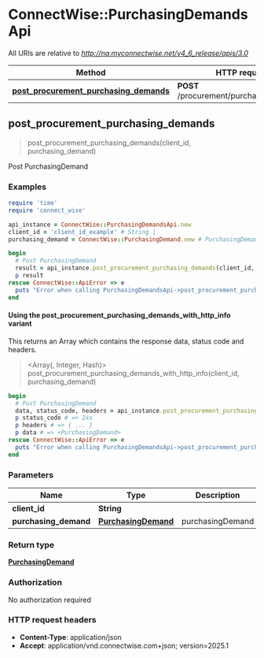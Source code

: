 # ConnectWise::PurchasingDemandsApi

All URIs are relative to *http://na.myconnectwise.net/v4_6_release/apis/3.0*

| Method | HTTP request | Description |
| ------ | ------------ | ----------- |
| [**post_procurement_purchasing_demands**](PurchasingDemandsApi.md#post_procurement_purchasing_demands) | **POST** /procurement/purchasingDemands | Post PurchasingDemand |


## post_procurement_purchasing_demands

> <PurchasingDemand> post_procurement_purchasing_demands(client_id, purchasing_demand)

Post PurchasingDemand

### Examples

```ruby
require 'time'
require 'connect_wise'

api_instance = ConnectWise::PurchasingDemandsApi.new
client_id = 'client_id_example' # String | 
purchasing_demand = ConnectWise::PurchasingDemand.new # PurchasingDemand | purchasingDemand

begin
  # Post PurchasingDemand
  result = api_instance.post_procurement_purchasing_demands(client_id, purchasing_demand)
  p result
rescue ConnectWise::ApiError => e
  puts "Error when calling PurchasingDemandsApi->post_procurement_purchasing_demands: #{e}"
end
```

#### Using the post_procurement_purchasing_demands_with_http_info variant

This returns an Array which contains the response data, status code and headers.

> <Array(<PurchasingDemand>, Integer, Hash)> post_procurement_purchasing_demands_with_http_info(client_id, purchasing_demand)

```ruby
begin
  # Post PurchasingDemand
  data, status_code, headers = api_instance.post_procurement_purchasing_demands_with_http_info(client_id, purchasing_demand)
  p status_code # => 2xx
  p headers # => { ... }
  p data # => <PurchasingDemand>
rescue ConnectWise::ApiError => e
  puts "Error when calling PurchasingDemandsApi->post_procurement_purchasing_demands_with_http_info: #{e}"
end
```

### Parameters

| Name | Type | Description | Notes |
| ---- | ---- | ----------- | ----- |
| **client_id** | **String** |  |  |
| **purchasing_demand** | [**PurchasingDemand**](PurchasingDemand.md) | purchasingDemand |  |

### Return type

[**PurchasingDemand**](PurchasingDemand.md)

### Authorization

No authorization required

### HTTP request headers

- **Content-Type**: application/json
- **Accept**: application/vnd.connectwise.com+json; version=2025.1

